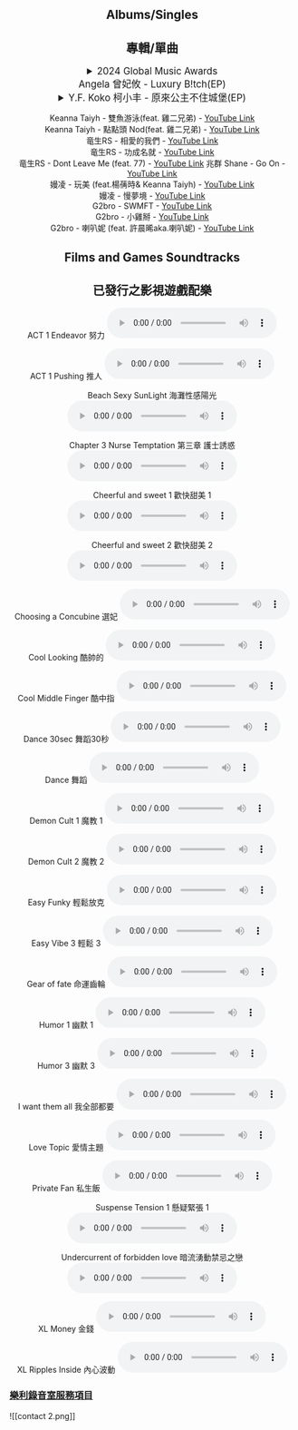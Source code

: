 <div style="text-align: center;">

## Albums/Singles
## 專輯/單曲


<div style="text-align: center;">
  <details style="text-align: center;">
    <summary style="font-size: 1.2em;">2024 Global Music Awards<br> Angela 曾妃攸 - Luxury B!tch(EP)<br></summary>
    <div style="text-align: center;">
      Luxury B!tch - <a href="https://www.youtube.com/watch?v=59ubI0dUuvM" target="_blank">YouTube Link</a><br>
      Here I Come(feat. Raymond Anthony) - <a href="https://www.youtube.com/watch?v=g6Ts4djaQEA" target="_blank">YouTube Link</a><br>
      Tan - <a href="https://www.youtube.com/watch?v=v9j_55vB6DI" target="_blank">YouTube Link</a>
    </div>
  </details>
</div>

<div style="text-align: center;">
 <details style="text-align: center;">
   <summary style="font-size: 1.2em;">Y.F. Koko 柯小丰 - 原來公主不住城堡(EP)<br></summary>
   <div style="text-align: center;">
     In Your Eyes - <a href="https://www.youtube.com/watch?v=5nc4TINEk14" target="_blank">YouTube Link</a><br>
     Tell Me Why(feat. R.M.A.) - <a href="https://www.youtube.com/watch?v=CiPVJVV-7aY" target="_blank">YouTube Link</a><br>
     既然你 - <a href="https://www.youtube.com/watch?v=IIPEhA9Uc_w" target="_blank">YouTube Link</a><br>
     如有雷同 - <a href="https://youtu.be/Rkqp633eWIQ?si=ivJKoEsIESxsuEy-" target="_blank">YouTube Link</a>
   </div>
 </details>
</div>

Keanna Taiyh - 雙魚游泳(feat. 雞二兄弟) - <a href="https://www.youtube.com/watch?v=2NqBmzbP6j8" target="_blank">YouTube Link</a><br>
Keanna Taiyh - 點點頭 Nod(feat. 雞二兄弟) - <a href="https://www.youtube.com/watch?v=Ae68V3IG_iU" target="_blank">YouTube Link</a><br>
竜生RS - 相愛的我們 - <a href="https://www.youtube.com/watch?v=JS7l7anIpuA" target="_blank">YouTube Link</a><br>
竜生RS - 功成名就 - <a href="https://www.youtube.com/watch?v=pdf4xotSz1k" target="_blank">YouTube Link</a><br>
竜生RS - Dont Leave Me (feat. 77) - <a href="https://youtu.be/68ttu5HIamY?si=M7ZJF9wPAh9mJMjw" target="_blank">YouTube Link</a>
兆群 Shane - Go On - <a href="https://www.youtube.com/watch?v=AwHBpdckUNw" target="_blank">YouTube Link</a><br>
嫚凌 - 玩美 (feat.楊蒨時& Keanna Taiyh) - <a href="https://www.youtube.com/watch?v=s9_NSVuF-iI&list=OLAK5uy_kB8LNKiWpt2b6KYYxXVc1BRDwoBLWJWQg" target="_blank">YouTube Link</a><br>
嫚凌 - 慢夢境 - <a href="https://www.youtube.com/watch?v=8cQEsZrRZxs&list=OLAK5uy_luylGj4MvMyQK1UNk5PhfbxCtjVeusBCA" target="_blank">YouTube Link</a><br>
G2bro - SWMFT - <a href="https://www.youtube.com/watch?v=b6KXoL_Ihd8" target="_blank">YouTube Link</a><br>
G2bro - 小雞掰 - <a href="https://www.youtube.com/watch?v=84WsnHqJA5c" target="_blank">YouTube Link</a><br>
G2bro - 喇叭妮 (feat. 許晨晞aka.喇叭妮) - <a href="https://www.youtube.com/watch?v=Ee6m_3i28wg" target="_blank">YouTube Link</a>

## Films and Games Soundtracks
## 已發行之影視遊戲配樂

ACT 1 Endeavor 努力
<audio controls>
  <source src="audio/ACT-1-Endeavor.mp3" type="audio/mpeg">
  Your browser does not support the audio element.
</audio>

ACT 1 Pushing 推人
<audio controls>
  <source src="audio/ACT-1-Pushing.mp3" type="audio/mpeg">
  Your browser does not support the audio element.
</audio>

Beach Sexy SunLight 海灘性感陽光
<audio controls>
  <source src="audio/Beach-Sexy-Light.mp3" type="audio/mpeg">
  Your browser does not support the audio element.
</audio>

Chapter 3 Nurse Temptation 第三章 護士誘惑
<audio controls>
  <source src="audio/Chapter-3-Nurse-Temptation.mp3" type="audio/mpeg">
  Your browser does not support the audio element.
</audio>

Cheerful and sweet 1 歡快甜美 1
<audio controls>
  <source src="audio/Cheerful-and-sweet-1.mp3" type="audio/mpeg">
  Your browser does not support the audio element.
</audio>

Cheerful and sweet 2 歡快甜美 2
<audio controls>
  <source src="audio/Cheerful-and-sweet-2.mp3" type="audio/mpeg">
  Your browser does not support the audio element.
</audio>

Choosing a Concubine 選妃
<audio controls>
  <source src="audio/Choosing-a-Concubine.mp3" type="audio/mpeg">
  Your browser does not support the audio element.
</audio>

Cool Looking 酷帥的
<audio controls>
  <source src="audio/Cool-Looking.mp3" type="audio/mpeg">
  Your browser does not support the audio element.
</audio>

Cool Middle Finger 酷中指
<audio controls>
  <source src="audio/Cool-Middle-Finger.mp3" type="audio/mpeg">
  Your browser does not support the audio element.
</audio>

Dance 30sec 舞蹈30秒
<audio controls>
  <source src="audio/Dance-30sec.mp3" type="audio/mpeg">
  Your browser does not support the audio element.
</audio>

Dance 舞蹈
<audio controls>
  <source src="audio/Dance-90sec.mp3" type="audio/mpeg">
  Your browser does not support the audio element.
</audio>

Demon Cult 1 魔教 1
<audio controls>
  <source src="audio/Demon-Cult-1.mp3" type="audio/mpeg">
  Your browser does not support the audio element.
</audio>

Demon Cult 2 魔教 2
<audio controls>
  <source src="audio/Demon-Cult-2.mp3" type="audio/mpeg">
  Your browser does not support the audio element.
</audio>

Easy Funky 輕鬆放克
<audio controls>
  <source src="audio/Easy-Funky.mp3" type="audio/mpeg">
  Your browser does not support the audio element.
</audio>

Easy Vibe 3 輕鬆 3
<audio controls>
  <source src="audio/Easy-Vibe-3.mp3" type="audio/mpeg">
  Your browser does not support the audio element.
</audio>

Gear of fate 命運齒輪
<audio controls>
  <source src="audio/Gear-of-fate.mp3" type="audio/mpeg">
  Your browser does not support the audio element.
</audio>

Humor 1 幽默 1
<audio controls>
  <source src="audio/Humor-1.mp3" type="audio/mpeg">
  Your browser does not support the audio element.
</audio>

Humor 3 幽默 3
<audio controls>
  <source src="audio/Humor-3.mp3" type="audio/mpeg">
  Your browser does not support the audio element.
</audio>

I want them all 我全部都要
<audio controls>
  <source src="audio/I-want-them-all.mp3" type="audio/mpeg">
  Your browser does not support the audio element.
</audio>

Love Topic 愛情主題
<audio controls>
  <source src="audio/Love-Topic.mp3" type="audio/mpeg">
  Your browser does not support the audio element.
</audio>

Private Fan 私生飯
<audio controls>
  <source src="audio/Private-Fan.mp3" type="audio/mpeg">
  Your browser does not support the audio element.
</audio>

Suspense Tension 1 懸疑緊張 1
<audio controls>
  <source src="audio/Suspense-Tension-1-Surge.mp3" type="audio/mpeg">
  Your browser does not support the audio element.
</audio>

Undercurrent of forbidden love 暗流湧動禁忌之戀
<audio controls>
  <source src="audio/Undercurrent-of-forbidden-love.mp3" type="audio/mpeg">
  Your browser does not support the audio element.
</audio>

XL Money 金錢
<audio controls>
  <source src="audio/XL-Money.mp3" type="audio/mpeg">
  Your browser does not support the audio element.
</audio>

XL Ripples Inside 內心波動
<audio controls>
  <source src="audio/XL-Ripples-Inside.mp3" type="audio/mpeg">
  Your browser does not support the audio element.
</audio>

</div>

### [樂利錄音室服務項目](Lovely%20Road%20Studio%20-%20樂利錄音室)  
![[contact 2.png]]